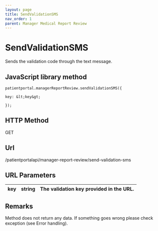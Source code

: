 ```yaml
---
layout: page
title: SendValidationSMS
nav_order: 1
parent: Manager Medical Report Review
---
```


# SendValidationSMSSends the validation code through the text message.## JavaScript library method```patientportal.managerReportReview.sendValidationSMS({key: &lt;key&gt;});```## HTTP MethodGET## ****Url****/patientportalapi/manager-report-review/send-validation-sms## URL Parameters| key | string | The validation key provided in the URL. || --- | --- | --- |## RemarksMethod does not return any data. If something goes wrong please check exception (see Error handling).